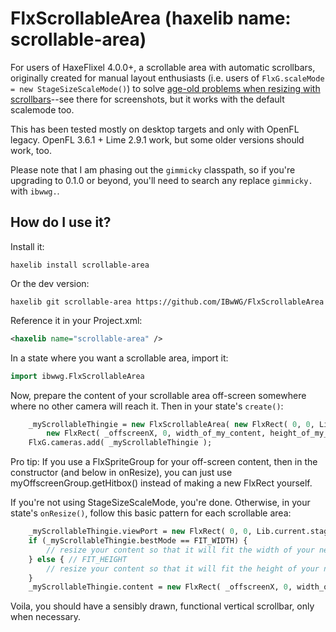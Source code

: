 # FlxScrollableArea (haxelib name: scrollable-area)

For users of HaxeFlixel 4.0.0+, a scrollable area with automatic scrollbars, originally created for manual layout enthusiasts (i.e. users of `FlxG.scaleMode = new StageSizeScaleMode()`) to solve [age-old problems when resizing with scrollbars](http://inthebeginningwasthewordgame.blogspot.ch/2016/01/huzzah-scrollbars-drawn.html)--see there for screenshots, but it works with the default scalemode too.

This has been tested mostly on desktop targets and only with OpenFL legacy.  OpenFL 3.6.1 + Lime 2.9.1 work, but some older versions should work, too.

Please note that I am phasing out the `gimmicky` classpath, so if you're upgrading to 0.1.0 or beyond, you'll need to search any replace `gimmicky.` with `ibwwg.`.

## How do I use it?

Install it:

```dos
haxelib install scrollable-area
```

Or the dev version:

```dos
haxelib git scrollable-area https://github.com/IBwWG/FlxScrollableArea
```


Reference it in your Project.xml:

```xml
<haxelib name="scrollable-area" />
```

In a state where you want a scrollable area, import it:

```haxe
import ibwwg.FlxScrollableArea
```

Now, prepare the content of your scrollable area off-screen somewhere where no other camera will reach it.  Then in your state's `create()`:

```haxe
	_myScrollableThingie = new FlxScrollableArea( new FlxRect( 0, 0, Lib.current.stage.stageWidth, Lib.current.stage.stageHeight ), // full-screen viewport
		new FlxRect( _offscreenX, 0, width_of_my_content, height_of_my_content ) );
	FlxG.cameras.add( _myScrollableThingie );
```

Pro tip: If you use a FlxSpriteGroup for your off-screen content, then in the constructor (and below in onResize), you can just use myOffscreenGroup.getHitbox() instead of making a new FlxRect yourself.

If you're not using StageSizeScaleMode, you're done.  Otherwise, in your state's `onResize()`, follow this basic pattern for each scrollable area:

```haxe
	_myScrollableThingie.viewPort = new FlxRect( 0, 0, Lib.current.stage.stageWidth, Lib.current.stage.stageHeight ); // must be before .bestMode
	if (_myScrollableThingie.bestMode == FIT_WIDTH) {
		// resize your content so that it will fit the width of your newly resized viewport, minus _myScrollableThingie.verticalScrollbarWidth
	} else { // FIT_HEIGHT
		// resize your content so that it will fit the height of your newly resized viewport
	}
	_myScrollableThingie.content = new FlxRect( _offscreenX, 0, width_of_my_content, height_of_my_content );
```

Voila, you should have a sensibly drawn, functional vertical scrollbar, only when necessary.